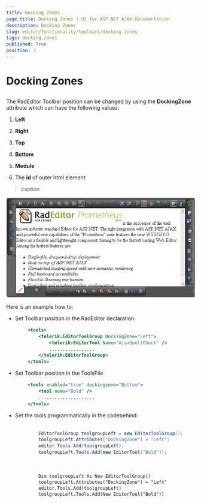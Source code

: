 ```yaml
---
title: Docking Zones
page_title: Docking Zones | UI for ASP.NET AJAX Documentation
description: Docking Zones
slug: editor/functionality/toolbars/docking-zones
tags: docking,zones
published: True
position: 3
---
```


# Docking Zones



## 

The RadEditor Toolbar position can be changed by using the __DockingZone__ attribute which can have the following values:

1. __Left__

1. __Right__

1. __Top__

1. __Bottom__

1. __Module__

1. The __id__ of outer html element
>caption 

![](images/editor-dockingzone.png)

Here is an example how to:

* Set Toolbar position in the RadEditor declaration:

````XML
	    <tools>   
	        <telerik:EditorToolGroup DockingZone="Left">        
	            <telerik:EditorTool Name="AjaxSpellCheck" />        
	            .................   
	        </telerik:EditorToolGroup> 
	    </tools>
````



* Set Toolbar position in the ToolsFile

````XML
	    <tools enabled="true" dockingzone="Bottom">    
	        <tool name="Bold" />    
	        .....................
	    </tools>
````



* Set the tools programmatically in the codebehind:



````C#
	
	        EditorToolGroup toolgroupLeft = new EditorToolGroup(); 
	        toolgroupLeft.Attributes["DockingZone"] = "Left"; 
	        editor.Tools.Add(toolgroupLeft); 
	        toolgroupLeft.Tools.Add(new EditorTool("Bold"));
	
````
````VB
	
	        Dim toolgroupLeft As New EditorToolGroup()
	        toolgroupLeft.Attributes("DockingZone") = "Left"
	        editor.Tools.Add(toolgroupLeft)
	        toolgroupLeft.Tools.Add(New EditorTool("Bold"))
	
````


